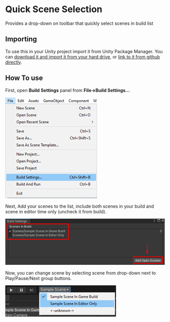 ﻿# Quick Scene Selection

Provides a drop-down on toolbar that quickly select scenes in build list

## Importing

To use this in your Unity project import it from Unity Package Manager. You can [download it and import it from your hard drive](https://docs.unity3d.com/Manual/upm-ui-local.html), or [link to it from github directly](https://docs.unity3d.com/Manual/upm-ui-giturl.html).

## How To use

First, open **Build Settings** panel from **File->Build Settings...**

![step1](Documentation~/step_1.png)

Next, Add your scenes to the list, include both scenes in your build and scene in editor time only (uncheck it from build).

![step2](Documentation~/step_2.png)

Now, you can change scene by selecting scene from drop-down next to Play/Pause/Next group buttons.

![step3](Documentation~/step_3.png)